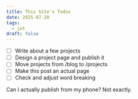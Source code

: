 ```yaml
---
title: This Site's Todos
date: 2025-07-20
tags:
  - jot
draft: false
---
```

- [ ] Write about a few projects
- [ ] Design a project page and publish it
- [ ] Move projects from /blog to /projects
- [ ] Make this post an actual page
- [ ] Check and adjust word breaking

Can I actually publish from my phone? Not exactly.